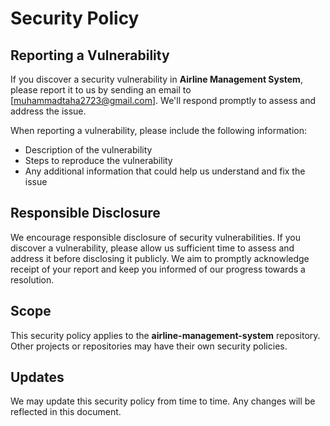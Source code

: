 # Security Policy

## Reporting a Vulnerability

If you discover a security vulnerability in **Airline Management System**, please report it to us by sending an email to [muhammadtaha2723@gmail.com]. We'll respond promptly to assess and address the issue.

When reporting a vulnerability, please include the following information:

- Description of the vulnerability
- Steps to reproduce the vulnerability
- Any additional information that could help us understand and fix the issue

## Responsible Disclosure

We encourage responsible disclosure of security vulnerabilities. If you discover a vulnerability, please allow us sufficient time to assess and address it before disclosing it publicly. We aim to promptly acknowledge receipt of your report and keep you informed of our progress towards a resolution.

## Scope

This security policy applies to the **airline-management-system** repository. Other projects or repositories may have their own security policies.

## Updates

We may update this security policy from time to time. Any changes will be reflected in this document.
